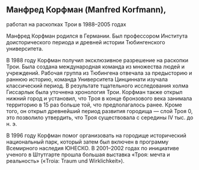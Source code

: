 ## Манфред Корфман (Manfred Korfmann),

работал на раскопках Трои в 1988–2005 годах

Манфред Корфман родился в Германии. Был профессором Института доисторического периода и древней истории Тюбингенского университета.

В 1988 году Корфман получил эксклюзивное разрешение на раскопки Трои. Была создана международная команда из множества людей и учреждений. Рабочая группа из Тюбингена отвечала за предысторию и раннюю историю, команда Университета Цинциннати изучала классический период. В результате тщательного исследования холма Гиссарлык была уточнена хронология Трои. Корфман также открыл нижний город и установил, что Троя в конце бронзового века занимала территорию в 15 раз больше той, что предполагалось ранее. Кроме того, он открыл древнейший период развития городища — слой Троя 0, это позволило утвердить, что Троя существовала с середины IV тыс. до н. э.

В 1996 году Корфман помог организовать на городище исторический национальный парк, который затем был включен в программу Всемирного наследия ЮНЕСКО. В 2001–2002 годах по инициативе ученого в Штутгарте прошла большая выставка «Троя: мечта и реальность» («Troia: Traum und Wirklichkeit»).
